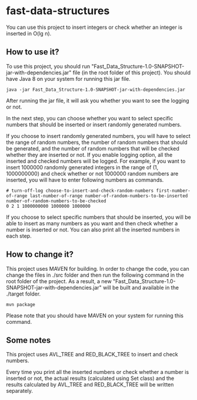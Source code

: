 # fast-data-structures
You can use this project to insert integers or check whether an integer is inserted in O(lg n).
## How to use it?
To use this project, you should run "Fast_Data_Structure-1.0-SNAPSHOT-jar-with-dependencies.jar" file (in the root folder of this project). You should have Java 8 on your system for running this jar file.
```
java -jar Fast_Data_Structure-1.0-SNAPSHOT-jar-with-dependencies.jar
```
After running the jar file, it will ask you whether you want to see the logging or not.

In the next step, you can choose whether you want to select specific numbers that should be inserted or insert randomly generated numbers.

If you choose to insert randomly generated numbers, you will have to select the range of random numbers, the number of random numbers that should be generated, and the number of random numbers that will be checked whether they are inserted or not. If you enable logging option, all the inserted and checked numbers will be logged.
For example, if you want to insert 1000000 randomly generated integers in the range of (1, 1000000000) and check whether or not 1000000 random numbers are inserted, you will have to enter following numbers as commands.
```
# turn-off-log choose-to-insert-and-check-random-numbers first-number-of-range last-number-of-range number-of-random-numbers-to-be-inserted number-of-random-numbers-to-be-checked
0 2 1 1000000000 1000000 1000000
```
If you choose to select specific numbers that should be inserted, you will be able to insert as many numbers as you want and then check whether a number is inserted or not. You can also print all the inserted numbers in each step.

## How to change it?
This project uses MAVEN for building. In order to change the code, you can change the files in ./src folder and then run the following command in the root folder of the project. As a result, a new "Fast_Data_Structure-1.0-SNAPSHOT-jar-with-dependencies.jar" will be built and available in the ./target folder.
```
mvn package
```
Please note that you should have MAVEN on your system for running this command.
## Some notes
This project uses AVL_TREE and RED_BLACK_TREE to insert and check numbers.

Every time you print all the inserted numbers or check whether a number is inserted or not, the actual results (calculated using Set class) and the results calculated by AVL_TREE and RED_BLACK_TREE will be written separately.